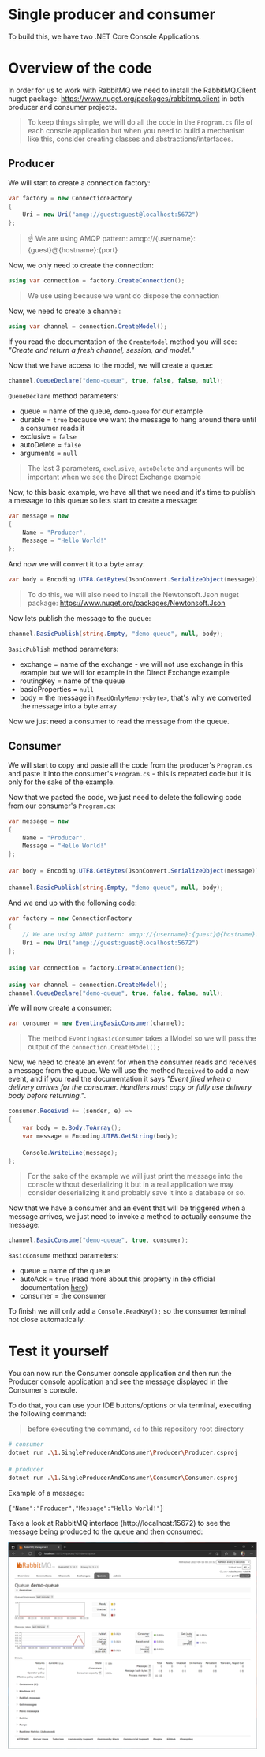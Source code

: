 # Single producer and consumer

To build this, we have two .NET Core Console Applications.

# Overview of the code

In order for us to work with RabbitMQ we need to install the RabbitMQ.Client nuget package: https://www.nuget.org/packages/rabbitmq.client in both producer and consumer projects.

> To keep things simple, we will do all the code in the `Program.cs` file of each console application but when you need to build a mechanism like this, consider creating classes and abstractions/interfaces.

## Producer

We will start to create a connection factory:

```csharp
var factory = new ConnectionFactory
{
    Uri = new Uri("amqp://guest:guest@localhost:5672")
};
```

> ☝️ We are using AMQP pattern: amqp://{username}:{guest}@{hostname}:{port}

Now, we only need to create the connection:

```csharp
using var connection = factory.CreateConnection();
```

> We use using because we want do dispose the connection

Now, we need to create a channel:

```csharp
using var channel = connection.CreateModel();
```

If you read the documentation of the `CreateModel` method you will see: _"Create and return a fresh channel, session, and model."_

Now that we have access to the model, we will create a queue:

```csharp
channel.QueueDeclare("demo-queue", true, false, false, null);
```

`QueueDeclare` method parameters:
- queue = name of the queue, `demo-queue` for our example
- durable = `true` because we want the message to hang around there until a consumer reads it
- exclusive = `false`
- autoDelete = `false`
- arguments = `null`

> The last 3 parameters, `exclusive`, `autoDelete` and `arguments` will be important when we see the Direct Exchange example

Now, to this basic example, we have all that we need and it's time to publish a message to this queue so lets start to create a message:

```csharp
var message = new
{
    Name = "Producer",
    Message = "Hello World!"
};
```

And now we will convert it to a byte array:

```csharp
var body = Encoding.UTF8.GetBytes(JsonConvert.SerializeObject(message));
```

> To do this, we will also need to install the Newtonsoft.Json nuget package: https://www.nuget.org/packages/Newtonsoft.Json

Now lets publish the message to the queue:

```csharp
channel.BasicPublish(string.Empty, "demo-queue", null, body);
```

`BasicPublish` method parameters:
- exchange = name of the exchange - we will not use exchange in this example but we will for example in the Direct Exchange example
- routingKey = name of the queue
- basicProperties = `null`
- body = the message in `ReadOnlyMemory<byte>`, that's why we converted the message into a byte array

Now we just need a consumer to read the message from the queue.

## Consumer

We will start to copy and paste all the code from the producer's `Program.cs` and paste it into the consumer's `Program.cs` - this is repeated code but it is only for the sake of the example.

Now that we pasted the code, we just need to delete the following code from our consumer's `Program.cs`:

```csharp
var message = new
{
    Name = "Producer",
    Message = "Hello World!"
};

var body = Encoding.UTF8.GetBytes(JsonConvert.SerializeObject(message));

channel.BasicPublish(string.Empty, "demo-queue", null, body);
```

And we end up with the following code:

```csharp
var factory = new ConnectionFactory
{
    // We are using AMQP pattern: amqp://{username}:{guest}@{hostname}:{port}
    Uri = new Uri("amqp://guest:guest@localhost:5672")
};

using var connection = factory.CreateConnection();

using var channel = connection.CreateModel();
channel.QueueDeclare("demo-queue", true, false, false, null);
```

We will now create a consumer:

```csharp
var consumer = new EventingBasicConsumer(channel);
```

> The method `EventingBasicConsumer` takes a IModel so we will pass the output of the `connection.CreateModel();`

Now, we need to create an event for when the consumer reads and receives a message from the queue. We will use the method `Received` to add a new event, and if you read the documentation it says _"Event fired when a delivery arrives for the consumer. Handlers must copy or fully use delivery body before returning."_.

```csharp
consumer.Received += (sender, e) =>
{
    var body = e.Body.ToArray();
    var message = Encoding.UTF8.GetString(body);

    Console.WriteLine(message);
};
```

> For the sake of the example we will just print the message into the console without deserializing it but in a real application we may consider deserializing it and probably save it into a database or so.

Now that we have a consumer and an event that will be triggered when a message arrives, we just need to invoke a method to actually consume the message:

```csharp
channel.BasicConsume("demo-queue", true, consumer);
```

`BasicConsume` method parameters:
- queue = name of the queue
- autoAck = `true` (read more about this property in the official documentation [here](https://www.rabbitmq.com/confirms.html#consumer-acknowledgements))
- consumer = the consumer

To finish we will only add a `Console.ReadKey();` so the consumer terminal not close automatically.

# Test it yourself

You can now run the Consumer console application and then run the Producer console application and see the message displayed in the Consumer's console.

To do that, you can use your IDE buttons/options or via terminal, executing the following command:

> before executing the command, `cd` to this repository root directory

```bash
# consumer
dotnet run .\1.SingleProducerAndConsumer\Producer\Producer.csproj

# producer
dotnet run .\1.SingleProducerAndConsumer\Consumer\Consumer.csproj
```

Example of a message:

```
{"Name":"Producer","Message":"Hello World!"}
```

Take a look at RabbitMQ interface (http://localhost:15672) to see the message being produced to the queue and then consumed:

![Message produced and consumed](../.github/images/produced-message-consumed-message.png)
